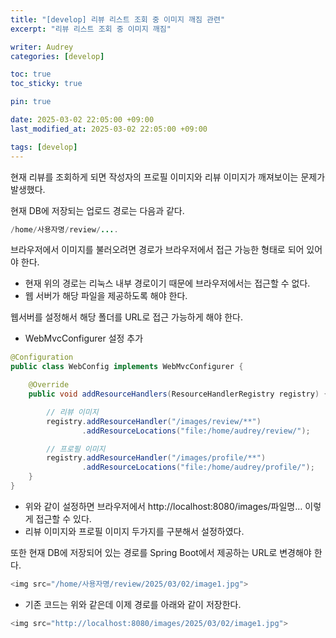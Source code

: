 ```yaml
---
title: "[develop] 리뷰 리스트 조회 중 이미지 깨짐 관련"
excerpt: "리뷰 리스트 조회 중 이미지 깨짐"

writer: Audrey
categories: [develop]

toc: true
toc_sticky: true

pin: true

date: 2025-03-02 22:05:00 +09:00
last_modified_at: 2025-03-02 22:05:00 +09:00

tags: [develop]
---
```


현재 리뷰를 조회하게 되면 작성자의 프로필 이미지와 리뷰 이미지가 깨져보이는 문제가 발생했다.

현재 DB에 저장되는 업로드 경로는 다음과 같다.

```java
/home/사용자명/review/....
```

브라우저에서 이미지를 불러오려면 경로가 브라우저에서 접근 가능한 형태로 되어 있어야 한다.

- 현재 위의 경로는 리눅스 내부 경로이기 때문에 브라우저에서는 접근할 수 없다.
- 웹 서버가 해당 파일을 제공하도록 해야 한다.

웹서버를 설정해서 해당 폴더를 URL로 접근 가능하게 해야 한다.

- WebMvcConfigurer 설정 추가

```java
@Configuration
public class WebConfig implements WebMvcConfigurer {

    @Override
    public void addResourceHandlers(ResourceHandlerRegistry registry) {

        // 리뷰 이미지
        registry.addResourceHandler("/images/review/**")
                .addResourceLocations("file:/home/audrey/review/");

        // 프로필 이미지
        registry.addResourceHandler("/images/profile/**")
                .addResourceLocations("file:/home/audrey/profile/");
    }
}
```

- 위와 같이 설정하면 브라우저에서 http://localhost:8080/images/파일명… 이렇게 접근할 수 있다.
- 리뷰 이미지와 프로필 이미지 두가지를 구분해서 설정하였다.

또한 현재 DB에 저장되어 있는 경로를 Spring Boot에서 제공하는 URL로 변경해야 한다.

```java
<img src="/home/사용자명/review/2025/03/02/image1.jpg">
```

- 기존 코드는 위와 같은데 이제 경로를 아래와 같이 저장한다.

```java
<img src="http://localhost:8080/images/2025/03/02/image1.jpg">
```